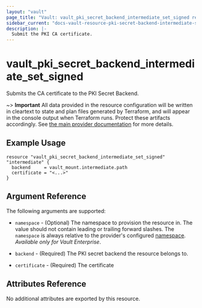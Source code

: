 ```yaml
---
layout: "vault"
page_title: "Vault: vault_pki_secret_backend_intermediate_set_signed resource"
sidebar_current: "docs-vault-resource-pki-secret-backend-intermediate-set-signed"
description: |-
  Submit the PKI CA certificate.
---
```


# vault\_pki\_secret\_backend\_intermediate\_set\_signed

Submits the CA certificate to the PKI Secret Backend.

~> **Important** All data provided in the resource configuration will be
written in cleartext to state and plan files generated by Terraform, and
will appear in the console output when Terraform runs. Protect these
artifacts accordingly. See
[the main provider documentation](../index.html)
for more details.

## Example Usage

```hcl
resource "vault_pki_secret_backend_intermediate_set_signed" "intermediate" { 
  backend     = vault_mount.intermediate.path
  certificate = "<...>"
}
```

## Argument Reference

The following arguments are supported:

* `namespace` - (Optional) The namespace to provision the resource in.
  The value should not contain leading or trailing forward slashes.
  The `namespace` is always relative to the provider's configured [namespace](../index.html#namespace).
   *Available only for Vault Enterprise*.

* `backend` - (Required) The PKI secret backend the resource belongs to.

* `certificate` - (Required) The certificate

## Attributes Reference

No additional attributes are exported by this resource.

